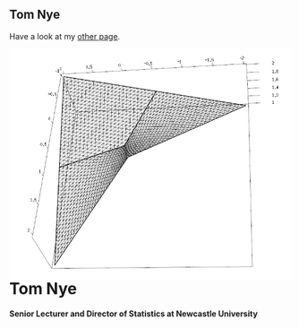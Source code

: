 ## Tom Nye 

Have a look at my [other page](test.md).

<img align="right" src="LFM3d.png"/>
  
<h1>Tom Nye</h1>

<h4>Senior Lecturer and Director of Statistics at Newcastle University</h4>


